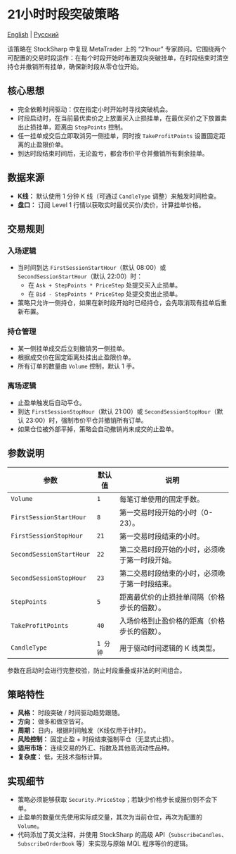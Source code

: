 # 21小时时段突破策略
[English](README.md) | [Русский](README_ru.md)

该策略在 StockSharp 中复现 MetaTrader 上的 “21hour” 专家顾问。它围绕两个可配置的交易时段运作：在每个时段开始时布置双向突破挂单，在时段结束时清空持仓并撤销所有挂单，确保新时段从零仓位开始。

## 核心思想

- 完全依赖时间驱动：仅在指定小时开始时寻找突破机会。
- 时段启动时，在当前最优卖价之上放置买入止损挂单，在最优买价之下放置卖出止损挂单，距离由 `StepPoints` 控制。
- 任一挂单成交后立即取消另一侧挂单，同时按 `TakeProfitPoints` 设置固定距离的止盈限价单。
- 到达时段结束时间后，无论盈亏，都会市价平仓并撤销所有剩余挂单。

## 数据来源

- **K线：** 默认使用 1 分钟 K 线（可通过 `CandleType` 调整）来触发时间检查。
- **盘口：** 订阅 Level 1 行情以获取实时最优买价/卖价，计算挂单价格。

## 交易规则

### 入场逻辑
- 当时间到达 `FirstSessionStartHour`（默认 08:00）或 `SecondSessionStartHour`（默认 22:00）时：
  - 在 `Ask + StepPoints * PriceStep` 处提交买入止损单。
  - 在 `Bid - StepPoints * PriceStep` 处提交卖出止损单。
- 策略只允许一侧持仓，如果在新时段开始时已经持仓，会先取消现有挂单后重新布置。

### 持仓管理
- 某一侧挂单成交后立刻撤销另一侧挂单。
- 根据成交价在固定距离处挂出止盈限价单。
- 所有订单的数量由 `Volume` 控制，默认 1 手。

### 离场逻辑
- 止盈单触发后自动平仓。
- 到达 `FirstSessionStopHour`（默认 21:00）或 `SecondSessionStopHour`（默认 23:00）时，强制市价平仓并撤销所有订单。
- 如果仓位被外部平掉，策略会自动撤销尚未成交的止盈单。

## 参数说明

| 参数 | 默认值 | 说明 |
|------|--------|------|
| `Volume` | `1` | 每笔订单使用的固定手数。 |
| `FirstSessionStartHour` | `8` | 第一交易时段开始的小时（0-23）。 |
| `FirstSessionStopHour` | `21` | 第一交易时段结束的小时。 |
| `SecondSessionStartHour` | `22` | 第二交易时段开始的小时，必须晚于第一时段开始。 |
| `SecondSessionStopHour` | `23` | 第二交易时段结束的小时，必须晚于第一时段结束。 |
| `StepPoints` | `5` | 距离最优价的止损挂单间隔（价格步长的倍数）。 |
| `TakeProfitPoints` | `40` | 入场价格到止盈价格的距离（价格步长的倍数）。 |
| `CandleType` | `1 分钟` | 用于驱动时间逻辑的 K 线类型。 |

参数在启动时会进行完整校验，防止时段重叠或非法的时间组合。

## 策略特性

- **风格：** 时段突破 / 时间驱动趋势跟随。
- **方向：** 做多和做空皆可。
- **周期：** 日内，根据时间触发（K线仅用于计时）。
- **风险控制：** 固定止盈 + 时段结束强制平仓（无显式止损）。
- **适用市场：** 连续交易的外汇、指数及其他高流动性品种。
- **复杂度：** 低，无技术指标计算。

## 实现细节

- 策略必须能够获取 `Security.PriceStep`；若缺少价格步长或报价则不会下单。
- 止盈单的数量优先使用实际成交量，其次为当前仓位，再次为配置的 `Volume`。
- 代码添加了英文注释，并使用 StockSharp 的高级 API（`SubscribeCandles`、`SubscribeOrderBook` 等）来实现与原始 MQL 程序等价的逻辑。
